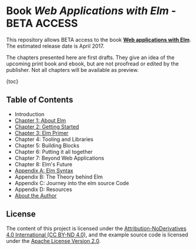# Book *Web Applications with Elm* - BETA ACCESS

This repository allows BETA access to the book [**Web applications with Elm**](http://leanpub.com/webapplicationswithelm). The estimated release date is April 2017.

The chapters presented here are first drafts. They give an idea of the upcoming print book and ebook, but are not proofread or edited by the publisher. Not all chapters will be available as preview.

{toc}
## Table of Contents

* Introduction
* [Chapter 1: About Elm](https://github.com/kujua/webapplications-with-elm-beta-access/blob/master/chapter1.md)
* [Chapter 2: Getting Started](https://github.com/kujua/webapplications-with-elm-beta-access/blob/master/chapter2.md)
* [Chapter 3: Elm Primer](https://github.com/kujua/webapplications-with-elm-beta-access/blob/master/chapter3.md)
* Chapter 4: Tooling and Libraries
* Chapter 5: Building Blocks
* Chapter 6: Putting it all together
* Chapter 7: Beyond Web Applications
* Chapter 8: Elm's Future
* [Appendix A: Elm Syntax](https://github.com/kujua/webapplications-with-elm-beta-access/blob/master/appendixa.md)
* Appendix B: The Theory behind Elm
* Appendix C: Journey into the elm source Code
* Appendix D: Resources
* [About the Author](https://github.com/kujua/webapplications-with-elm-beta-access/blob/master/abouttheauthor.md)

## License

The content of this project is licensed under the [Attribution-NoDerivatives 4.0 International (CC BY-ND 4.0)](https://creativecommons.org/licenses/by-nd/4.0/), and the example source code is licensed under the [Apache License
Version 2.0](https://github.com/kujua/webapplications-with-elm-beta-access/blob/master/LICENSE).
